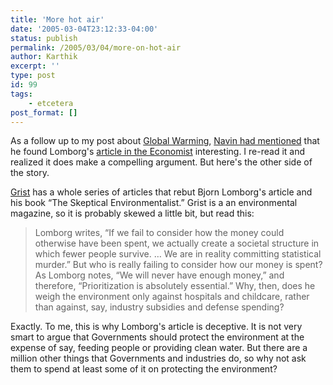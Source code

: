 ```yaml
---
title: 'More hot air'
date: '2005-03-04T23:12:33-04:00'
status: publish
permalink: /2005/03/04/more-on-hot-air
author: Karthik
excerpt: ''
type: post
id: 99
tags:
    - etcetera
post_format: []
---
```

As a follow up to my post about [Global Warming](https://stochastica.net/?p=95), [Navin had mentioned](http://www.sigamany.com/wordpress/?p=146) that he found Lomborg's [article in the Economist](http://www.economist.com/displayStory.cfm?Story_ID=718860) interesting. I re-read it and realized it does make a compelling argument. But here's the other side of the story.

[Grist](http://www.grist.org) has a whole series of articles that rebut Bjorn Lomborg's article and his book “The Skeptical Environmentalist.” Grist is a an environmental magazine, so it is probably skewed a little bit, but read this:

> Lomborg writes, “If we fail to consider how the money could otherwise have been spent, we actually create a societal structure in which fewer people survive. … We are in reality committing statistical murder.” But who is really failing to consider how our money is spent? As Lomborg notes, “We will never have enough money,” and therefore, “Prioritization is absolutely essential.” Why, then, does he weigh the environment only against hospitals and childcare, rather than against, say, industry subsidies and defense spending?

Exactly. To me, this is why Lomborg's article is deceptive. It is not very smart to argue that Governments should protect the environment at the expense of say, feeding people or providing clean water. But there are a million other things that Governments and industries do, so why not ask them to spend at least some of it on protecting the environment?